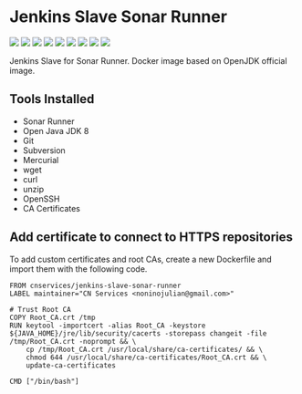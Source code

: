 # Jenkins Slave Sonar Runner

[![](https://img.shields.io/docker/pulls/cnservices/jenkins-slave-sonar-runner.svg)](https://hub.docker.com/r/cnservices/jenkins-slave-sonar-runner/)
[![](hhttps://img.shields.io/docker/build/cnservices/jenkins-slave-sonar-runner)](https://hub.docker.com/r/cnservices/jenkins-slave-sonar-runner/)
[![](https://img.shields.io/docker/automated/cnservices/jenkins-slave-sonar-runner)](https://hub.docker.com/r/cnservices/jenkins-slave-sonar-runner/)
[![](https://img.shields.io/docker/stars/cnservices/jenkins-slave-sonar-runner)](https://hub.docker.com/r/cnservices/jenkins-slave-sonar-runner/)
[![](https://img.shields.io/github/license/cn-docker/jenkins-slave-sonar-runner)](https://github.com/cn-docker/jenkins-slave-sonar-runner)
[![](https://img.shields.io/github/issues/cn-docker/jenkins-slave-sonar-runner)](https://github.com/cn-docker/jenkins-slave-sonar-runner)
[![](https://img.shields.io/github/issues-closed/cn-docker/jenkins-slave-sonar-runner)](https://github.com/cn-docker/jenkins-slave-sonar-runner)
[![](https://img.shields.io/github/languages/code-size/cn-docker/jenkins-slave-sonar-runner)](https://github.com/cn-docker/jenkins-slave-sonar-runner)
[![](https://img.shields.io/github/repo-size/cn-docker/jenkins-slave-sonar-runner)](https://github.com/cn-docker/jenkins-slave-sonar-runner)

Jenkins Slave for Sonar Runner. Docker image based on OpenJDK official image.

## Tools Installed ##

- Sonar Runner
- Open Java JDK 8
- Git
- Subversion
- Mercurial
- wget
- curl
- unzip
- OpenSSH
- CA Certificates

## Add certificate to connect to HTTPS repositories

To add custom certificates and root CAs, create a new Dockerfile and import them with the following code.

	FROM cnservices/jenkins-slave-sonar-runner
	LABEL maintainer="CN Services <noninojulian@gmail.com>"

	# Trust Root CA
	COPY Root_CA.crt /tmp
	RUN keytool -importcert -alias Root_CA -keystore ${JAVA_HOME}/jre/lib/security/cacerts -storepass changeit -file /tmp/Root_CA.crt -noprompt && \
		cp /tmp/Root_CA.crt /usr/local/share/ca-certificates/ && \
		chmod 644 /usr/local/share/ca-certificates/Root_CA.crt && \
		update-ca-certificates

	CMD ["/bin/bash"]
